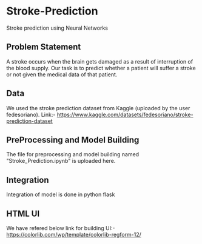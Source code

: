 # Stroke-Prediction
Stroke prediction using Neural Networks
## Problem Statement
A stroke occurs when the brain gets damaged as a result of interruption of the blood supply. Our task is to predict whether a patient will suffer a stroke or not given the medical data of that patient.

## Data
We used the stroke prediction dataset from Kaggle (uploaded by the user fedesoriano). Link:- https://www.kaggle.com/datasets/fedesoriano/stroke-prediction-dataset

## PreProcessing and Model Building
The file for preprocessing and model building named "Stroke_Prediction.ipynb" is uploaded here.

## Integration
Integration of model is done in python flask

## HTML UI
We have refered below link for building UI:- https://colorlib.com/wp/template/colorlib-regform-12/
